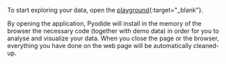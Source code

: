 To start exploring your data, open the [playground](https://acirtep.github.io/own-your-data/playground){:target="_blank"}.


By opening the application, Pyodide will install in the memory of the browser the necessary code (together with demo data)
in order for you to analyse and visualize your data. When you close the page or the browser,
everything you have done on the web page will be automatically cleaned-up.
